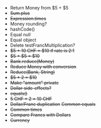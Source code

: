 - Return Money from $5 + $5
- ~~Sum.plus~~
- ~~Expression.times~~
- Money rounding?
- hashCode() 
- Equal null
- Equal object
- Delete testFrancMultiplication?
- ~~$5 + 10 CHF = $10 if rate is 2:1~~
- ~~$5 + $5 = $10~~
- ~~Bank.reduce(Money)~~
- ~~Reduce Money with conversion~~
- ~~Reduce(Bank, String)~~
- ~~$5 * 2 = $10~~
- ~~Make "amount" private~~
- ~~Dollar side-effects?~~
- ~~equals()~~
- ~~5 CHF * 2 = 10 CHF~~
- ~~Dollar/Franc duplication~~
  ~~Common equals~~
- ~~Common times~~
- ~~Compare Francs with Dollars~~
- ~~Currency~~
